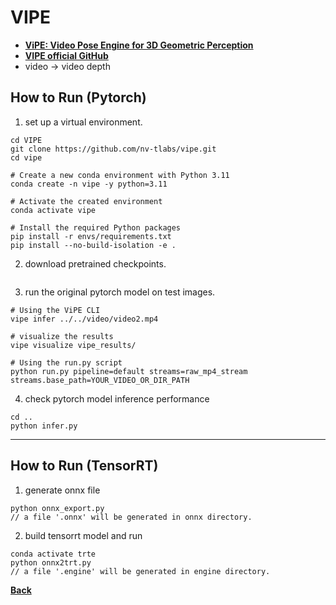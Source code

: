 # VIPE
- **[ViPE: Video Pose Engine for 3D Geometric Perception](https://research.nvidia.com/labs/toronto-ai/vipe/assets/paper.pdf)**
- **[VIPE official GitHub](https://github.com/nv-tlabs/vipe)**
- video -> video depth

## How to Run (Pytorch)

1. set up a virtual environment.
```
cd VIPE
git clone https://github.com/nv-tlabs/vipe.git
cd vipe

# Create a new conda environment with Python 3.11
conda create -n vipe -y python=3.11

# Activate the created environment
conda activate vipe 

# Install the required Python packages
pip install -r envs/requirements.txt
pip install --no-build-isolation -e .
```

2. download pretrained checkpoints.
```

```

3. run the original pytorch model on test images.
```
# Using the ViPE CLI
vipe infer ../../video/video2.mp4

# visualize the results
vipe visualize vipe_results/ 

# Using the run.py script
python run.py pipeline=default streams=raw_mp4_stream streams.base_path=YOUR_VIDEO_OR_DIR_PATH
```

4. check pytorch model inference performance
```
cd ..
python infer.py
```
--------------------------------------------------------------------

## How to Run (TensorRT)

1. generate onnx file
```
python onnx_export.py
// a file '.onnx' will be generated in onnx directory.
```

2. build tensorrt model and run
```
conda activate trte
python onnx2trt.py
// a file '.engine' will be generated in engine directory.
```

**[Back](../README.md)** 